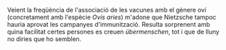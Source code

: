 Veient la freqüència de l'associació de les vacunes amb el gènere oví (concretament amb l'espècie *Ovis aries*) m'adone que Nietzsche tampoc hauria aprovat les campanyes d'immunització. Resulta sorprenent amb quina facilitat certes persones es creuen *übermenschen*, tot i que de lluny no diries que ho semblen.

<img alt="" src="/uploads/2021/2021-12-04-37220.jpg">
